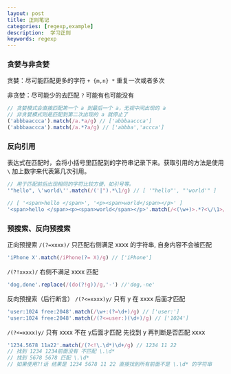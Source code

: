 ```yaml
---  
layout: post  
title: 正则笔记
categories: [regexp,example] 
description:  学习正则
keywords: regexp  
---  
```


### 贪婪与非贪婪

贪婪：尽可能匹配更多的字符
`+ {m,n} *` 重复一次或者多次

非贪婪：尽可能少的去匹配
`?` 可能有也可能没有
```js
// 贪婪模式会直接匹配第一个 a 到最后一个 a，无视中间出现的 a
// 非贪婪模式则是匹配到第二次出现的 a 就停止了
('abbbaaccca').match(/a.*a/g) // ['abbbaaccca']
('abbbaaccca').match(/a.*?a/g) // ['abbba','accca']
```

### 反向引用
表达式在匹配时，会将小括号里匹配到的字符串记录下来。获取引用的方法是使用 `\` 加上数字来代表第几次引用。

```js
// 用于匹配前后出现相同的字符比较方便，如引号等。
'"hello", \'world\''.match(/('|").*\1/g) // [ '"hello"', "'world'" ]

// [ '<span>hello </span>', '<p><span>world</span></p>' ]
'<span>hello </span><p><span>world</span></p>'.match(/<(\w+)>.*?<\/\1>/g) 
```
### 预搜索、反向预搜索

正向预搜索
`/(?=xxxx)/` 只匹配右侧满足 xxxx 的字符串, 自身内容不会被匹配
```js
'iPhone X'.match(/iPhone(?= X)/g) // ['iPhone'] 
```
`/(?!xxxx)/` 右侧不满足 xxxx 匹配
```js
'dog,done'.replace(/(do(?!g))/g,'-') //'dog,-ne' 
```

反向预搜索（后行断言）
`/(?<=xxxx)y/` 只有 y 在 xxxx 后面才匹配
```js
'user:1024 free:2048'.match(/\w+:(?=\d+)/g) // ['user:']
'user:1024 free:2048'.match(/(?<=user:)(\d+)/g) // ['1024']
```

`/(?<=xxxx)y/` 只有 xxxx 不在 y后面才匹配 
先找到 y 再判断是否匹配 xxxx
```js
'1234.5678 11a22'.match(/(?<!\.\d*)\d+/g) // 1234 11 22
// 找到 1234 1234前面没有 不匹配 \.\d*
// 找到 5678 5678 匹配 \.\d*
// 如果使用?!话 结果是 1234 5678 11 22 直接找到所有前面不是 \.\d* 的字符串
```